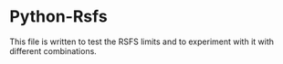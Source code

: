 # Python-Rsfs

This file is written to test the RSFS limits and to experiment with it with different combinations.
